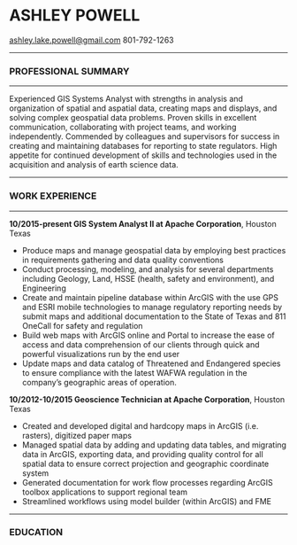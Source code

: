 # ASHLEY POWELL
ashley.lake.powell@gmail.com    801-792-1263 
***
### PROFESSIONAL SUMMARY 
***
Experienced GIS Systems Analyst with strengths in analysis and organization of spatial and aspatial data, creating maps and displays, and solving complex geospatial data problems. Proven skills in excellent communication, collaborating with project teams, and working independently. Commended by colleagues and supervisors for success in creating and maintaining databases for reporting to state regulators. High appetite for continued development of skills and technologies used in the acquisition and analysis of earth science data.
***
### WORK EXPERIENCE 
***
__10/2015-present GIS System Analyst II at Apache Corporation__, Houston Texas
+ Produce maps and manage geospatial data by employing best practices in requirements gathering and data quality conventions
+	Conduct processing, modeling, and analysis for several departments including Geology, Land, HSSE (health, safety and environment), and Engineering
+	Create and maintain pipeline database within ArcGIS with the use GPS and ESRI mobile technologies to manage regulatory reporting needs by submit maps and additional documentation to the State of Texas and 811 OneCall for safety and regulation
+	Build web maps with ArcGIS online and Portal to increase the ease of access and data comprehension of our clients through quick and powerful visualizations run by the end user 
+	Update maps and data catalog of Threatened and Endangered species to ensure compliance with the latest WAFWA regulation in the company’s geographic areas of operation.

__10/2012-10/2015 Geoscience Technician at Apache Corporation__, Houston Texas
+	Created and developed digital and hardcopy maps in ArcGIS (i.e. rasters), digitized paper maps
+	Managed spatial data by adding and updating data tables, and migrating data in ArcGIS, exporting data, and providing quality control for all spatial data to ensure correct projection and geographic coordinate system
+	Generated documentation for work flow processes regarding ArcGIS toolbox applications to support regional team
+	Streamlined workflows using model builder (within ArcGIS) and FME
***
### EDUCATION

